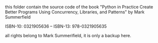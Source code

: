 this folder contain the source code of the book 
"Python in Practice Create Better Programs Using Concurrency, Libraries, and Patterns"
by Mark Summerfield

ISBN-10: 0321905636 – ISBN-13: 978-0321905635


all rights belong to Mark Summerifield, it is only a backup here.